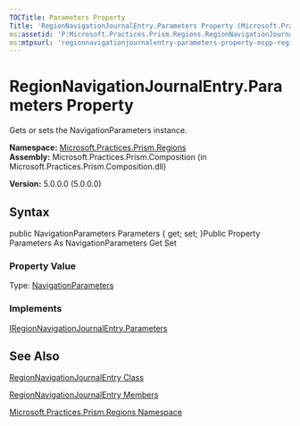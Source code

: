 ```yaml
---
TOCTitle: Parameters Property
Title: 'RegionNavigationJournalEntry.Parameters Property (Microsoft.Practices.Prism.Regions)'
ms:assetid: 'P:Microsoft.Practices.Prism.Regions.RegionNavigationJournalEntry.Parameters'
ms:mtpsurl: 'regionnavigationjournalentry-parameters-property-mspp-regions.md'
---
```



# RegionNavigationJournalEntry.Parameters Property

Gets or sets the NavigationParameters instance.

**Namespace:** [Microsoft.Practices.Prism.Regions](https://msdn.microsoft.com/library/microsoft.practices.prism.regions)
**Assembly:** Microsoft.Practices.Prism.Composition (in Microsoft.Practices.Prism.Composition.dll)

**Version:** 5.0.0.0 (5.0.0.0)

## Syntax

public NavigationParameters Parameters { get; set; }Public Property Parameters As NavigationParameters Get Set
### Property Value

Type: [NavigationParameters](https://msdn.microsoft.com/library/microsoft.practices.prism.regions.navigationparameters)
### Implements

[IRegionNavigationJournalEntry.Parameters](https://msdn.microsoft.com/library/microsoft.practices.prism.regions.iregionnavigationjournalentry.parameters)

## See Also

[RegionNavigationJournalEntry Class](https://msdn.microsoft.com/library/microsoft.practices.prism.regions.regionnavigationjournalentry)

[RegionNavigationJournalEntry Members](https://msdn.microsoft.com/allmembers.t:microsoft.practices.prism.regions.regionnavigationjournalentry)

[Microsoft.Practices.Prism.Regions Namespace](https://msdn.microsoft.com/library/microsoft.practices.prism.regions)